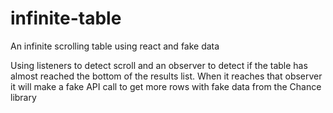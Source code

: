 # infinite-table
An infinite scrolling table using react and fake data

Using listeners to detect scroll and an observer to detect if the table has almost reached the bottom of the results list.
When it reaches that observer it will make a fake API call to get more rows with fake data from the Chance library
